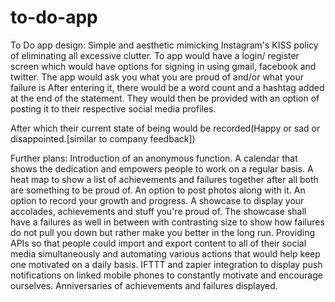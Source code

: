 # to-do-app
To Do app design:
Simple and aesthetic mimicking Instagram's KISS policy of eliminating all excessive clutter.
To app would have a login/ register screen which would have options for signing in using gmail, facebook and twitter.
The app would ask you what you are proud of and/or what your failure is
After entering it, there would be a word count and a hashtag added at the end of the statement.
They would then be provided with an option of posting it to their respective social media profiles.

After which their current state of being would be recorded(Happy or sad or disappointed.[similar to company feedback])

Further plans:
Introduction of an anonymous function.
A calendar that shows the dedication and empowers people to work on a regular basis.
A heat map to show a list of achievements and failures together after all both are something to be proud of.
An option to post photos along with it.
An option to record your growth and progress.
A showcase to display your accolades, achievements and stuff you're proud of.
The showcase shall have a failures as well in between with contrasting size to show how failures do not pull you down but rather make you better in the long run.
Providing APIs so that people could import and export content to all of their social media simultaneously and automating various actions that would help keep one motivated on a daily basis.
IFTTT and zapier integration to display push notifications on linked mobile phones to constantly motivate and encourage ourselves.
Anniversaries of achievements and failures displayed. 
